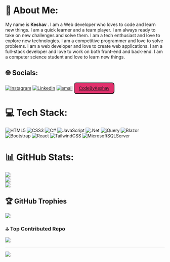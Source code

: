 # 💫 About Me:
My name is <strong>Keshav </strong>. I am a Web developer who loves to code and learn new things. I am a quick learner and a team player. I am always ready to take on new challenges and solve them. I am a tech enthusiast and love to explore new technologies. I am a competitive programmer and love to solve problems. I am a web developer and love to create web applications. I am a full-stack developer and love to work on both front-end and back-end. I am a computer science student and love to learn new things.<br>

  <style>
    .social-button {
      display: inline-flex;
      align-items: center;
      padding: 8px 14px;
      border-radius: 8px;
      text-decoration: none;
      font-weight: 500;
      color: #fff;
      font-size: 14px;
      font-family: Arial, sans-serif;
      background-color: #E1306C; /* Instagram color */
      transition: 0.3s ease;
    }

    .social-button i {
      margin-right: 6px;
    }

    .social-button:hover {
      opacity: 0.85;
      transform: scale(1.03);
    }
  </style>
## 🌐 Socials:
[![Instagram](https://img.shields.io/badge/Instagram-%23E4405F.svg?logo=Instagram&logoColor=white)](https://instagram.com/heykeshavyou) [![LinkedIn](https://img.shields.io/badge/LinkedIn-%230077B5.svg?logo=linkedin&logoColor=white)](https://linkedin.com/in/heykeshavyou) [![email](https://img.shields.io/badge/Email-D14836?logo=gmail&logoColor=white)](mailto:keshav210305@gmail.com) 
<button class="social-button" ><a href="https://portfolio-react-ashen-psi.vercel.app/" target="_blank">CodeByKeshav</a></button>

# 💻 Tech Stack:
![HTML5](https://img.shields.io/badge/html5-%23E34F26.svg?style=for-the-badge&logo=html5&logoColor=white) ![CSS3](https://img.shields.io/badge/css3-%231572B6.svg?style=for-the-badge&logo=css3&logoColor=white) ![C#](https://img.shields.io/badge/c%23-%23239120.svg?style=for-the-badge&logo=csharp&logoColor=white) ![JavaScript](https://img.shields.io/badge/javascript-%23323330.svg?style=for-the-badge&logo=javascript&logoColor=%23F7DF1E) ![.Net](https://img.shields.io/badge/.NET-5C2D91?style=for-the-badge&logo=.net&logoColor=white) ![jQuery](https://img.shields.io/badge/jquery-%230769AD.svg?style=for-the-badge&logo=jquery&logoColor=white) ![Blazor](https://img.shields.io/badge/blazor-%235C2D91.svg?style=for-the-badge&logo=blazor&logoColor=white) ![Bootstrap](https://img.shields.io/badge/bootstrap-%238511FA.svg?style=for-the-badge&logo=bootstrap&logoColor=white) ![React](https://img.shields.io/badge/react-%2320232a.svg?style=for-the-badge&logo=react&logoColor=%2361DAFB) ![TailwindCSS](https://img.shields.io/badge/tailwindcss-%2338B2AC.svg?style=for-the-badge&logo=tailwind-css&logoColor=white) ![MicrosoftSQLServer](https://img.shields.io/badge/Microsoft%20SQL%20Server-CC2927?style=for-the-badge&logo=microsoft%20sql%20server&logoColor=white)
# 📊 GitHub Stats:
![](https://github-readme-stats.vercel.app/api?username=heykeshavyou&theme=dark&hide_border=true&include_all_commits=false&count_private=true)<br/>
![](https://nirzak-streak-stats.vercel.app/?user=heykeshavyou&theme=dark&hide_border=true)<br/>
![](https://github-readme-stats.vercel.app/api/top-langs/?username=heykeshavyou&theme=dark&hide_border=true&include_all_commits=false&count_private=true&layout=compact)

## 🏆 GitHub Trophies
![](https://github-profile-trophy.vercel.app/?username=heykeshavyou&theme=radical&no-frame=false&no-bg=true&margin-w=4)

### 🔝 Top Contributed Repo
![](https://github-contributor-stats.vercel.app/api?username=heykeshavyou&limit=5&theme=dark&combine_all_yearly_contributions=true)

---
[![](https://visitcount.itsvg.in/api?id=heykeshavyou&icon=0&color=0)](https://visitcount.itsvg.in)

<!-- Proudly created with GPRM ( https://gprm.itsvg.in ) -->
